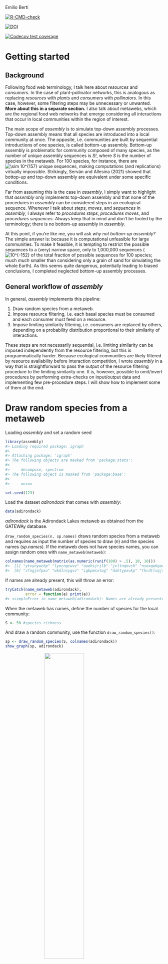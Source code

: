 Emilio Berti

<!-- badges: start -->

[![R-CMD-check](https://github.com/emilio-berti/assembly/workflows/R-CMD-check/badge.svg)](https://github.com/emilio-berti/assembly/actions)

[![DOI](https://zenodo.org/badge/454057297.svg)](https://zenodo.org/badge/latestdoi/454057297)

[![Codecov test
coverage](https://codecov.io/gh/emilio-berti/assembly/branch/master/graph/badge.svg)](https://codecov.io/gh/emilio-berti/assembly?branch=master)
<!-- badges: end -->

<!-- README.md is generated from README.Rmd. Please edit that file -->

# Getting started

## Background

Following food web terminology, I talk here about *resources* and
*consumers*. In the case of plant-pollinator networks, this is analogous
as replacing *resources* with *plants* and *consumers* with
*pollinators*. In this case, however, some filtering steps may be
unnecessary or unwanted. **More about this in a separate section.** I
also talk about metawebs, which are the regional food web networks that
emerge considering all interactions that occur in local communities
within the region of interest.

The main scope of *assembly* is to simulate top-down assembly processes.
Top-down assembly means that all species are introduced into a local
community at once. The opposite, i.e. communities are built by
sequential introductions of one species, is called bottom-up assembly.
Bottom-up assembly is problematic for community composed of many
species, as the number of unique assembly sequences is *S!*, where *S*
is the number of species in the metaweb. For 100 species, for instance,
there are
![\\sim 10^{157}](https://latex.codecogs.com/png.image?%5Cdpi%7B110%7D&space;%5Cbg_white&space;%5Csim%2010%5E%7B157%7D "\sim 10^{157}")
unique sequences, making computations (and replications) virtually
impossible. Strikingly, Serván and Allesina (2021) showed that bottop-up
and top-down assembly are equivalent under some specific conditions.

Far from assuming this is the case in *assembly*, I simply want to
highlight that *assembly* only implements top-down assembly and that
none of the procedures in *assembly* can be considered steps in an
ecological sequence. Whenever I talk about *steps*, *moves*, and
*sequences* in *assembly*, I always refer to *procedures steps*,
*procedures moves*, and *procedures sequences*. Always keep that in mind
and don’t be fooled by the terminology; there is no bottom-up assembly
in *assembly*.

At this point, if you’re like me, you will ask *why not bottom-up
assembly?* The simple answer is: because it is computational unfeasible
for large communities. To make it feasible, it is tempting to restrict
the possible sequences to a (very) narrow space, only to 1,000,000
sequences
(![10^{-152}](https://latex.codecogs.com/png.image?%5Cdpi%7B110%7D&space;%5Cbg_white&space;10%5E%7B-152%7D "10^{-152}")
of the total fraction of possible sequences for 100 species; much *much*
smaller than considering only a grain of sand for simulating the whole
Earth). As this seems quite dangerous, potentially leading to biased
conclusions, I completed neglected bottom-up assembly processes.

## General workflow of *assembly*

In general, *assembly* implements this pipeline:

1.  Draw random species from a metaweb.
2.  Impose resource filtering, i.e. each basal species must be consumed
    and each consumer must feed on a resource.
3.  Impose limiting similarity filtering, i.e. consumers are replaced by
    others, depending on a probability distribution proportional to
    their similarity of interactions.

These steps are not necessarily sequential, i.e. limiting similarity can
be imposed independently from the resource filtering, but this is
programmatically harder. Because ecological communities are likely
filtered by resource availability before interaction competition, I
wrote *assembly* in a way that is straightforward to pass the output of
the resource filtering procedure to the limiting similarity one. It is,
however, possible to omit/invert procedures by performing extra-checks
on input/output data and implementing few pre-procedure steps. I will
show how to implement some of them at the end.

# Draw random species from a metaweb

Loading *assembly* and set a random seed

``` r
library(assembly)
#> Loading required package: igraph
#> 
#> Attaching package: 'igraph'
#> The following objects are masked from 'package:stats':
#> 
#>     decompose, spectrum
#> The following object is masked from 'package:base':
#> 
#>     union

set.seed(123)
```

Load the dataset *adirondack* that comes with *assembly*:

``` r
data(adirondack)
```

*adirondack* is the Adirondack Lakes metaweb as obtained from the
GATEWAy database.

`draw_random_species(n, sp.names)` draws random species from a metaweb
and requires as input the number of species to draw (*n*) and the
species names (*sp.names*). If the metaweb does not have species names,
you can assign random ones with `name_metaweb(metaweb)`:

``` r
colnames(name_metaweb(matrix(as.numeric(runif(100) > .5), 10, 10)))
#>  [1] "ytvynywchp" "lyncngcwvz" "ouehsjrjlb" "jvltnqnvch" "nsoxqwkgow"
#>  [6] "zfngjefpxu" "wkdlnsygvz" "igbpmsxtog" "dahtypxvkp" "thcdtlvqjt"
```

If names are already present, this will throw an error:

``` r
tryCatch(name_metaweb(adirondack),
         error = function(e) print(e))
#> <simpleError in name_metaweb(adirondack): Names are already present>
```

When the metaweb has names, define the number of species for the local
community:

``` r
S <- 50 #species richness
```

And draw a random community, use the function `draw_random_species()`:

``` r
sp <- draw_random_species(S, colnames(adirondack))
show_graph(sp, adirondack)
```

<img src="man/figures/README-random-1.png" width="50%" style="display: block; margin: auto;" />

## Hidden functions

There are several hidden functions in *assembly*. The reason there are
hidden functions is because there is no need to call them directly.
Hidden functions can be accessed by prefixing the `assembly:::` (three
colon, not two). All hidden functions start with a dot `.`,
e.g. `assembly:::.basals()`.

In general, you should not be bothered by hidden functions and should
not call them directly, unless you have a good understanding of how they
operate. Nevertheless, I summarize them for clarity.

`assembly:::.basals()` get all basal species in the metaweb, and is
equivalent to subset the names of the metaweb where
`colSums(metaweb) == 0`:

``` r
identical(
  sort(intersect(assembly:::.basals(adirondack), sp)),
  sort(intersect(colnames(adirondack)[colSums(adirondack) == 0], sp))
)
#> [1] TRUE
```

`assembly:::.consumers()` and `assembly:::.top()` return the consumers
and top consumers of the metaweb, respectively.

`assembly:::.find_isolated()` returns the species that are isolated in
the local community:

``` r
assembly:::.find_isolated(sp, adirondack)
#> [1] "Halotheca sp."             "Conochiloides hippocrepis"
#> [3] "Keratella serrulata"       "Ceriodaphnia quadrangula" 
#> [5] "Polyarthra euryptera"      "Lepadella triptera"       
#> [7] "Prosopium cylindraceum"    "Catostomus catostomus"
```

`assembly:::.find_replacements()` find suitable replacement for the
isolated species:

``` r
assembly:::.find_replacements(sp,
                              assembly:::.find_isolated(sp, adirondack),
                              adirondack,
                              keep.n.basal = TRUE)
#> [1] "Ploesoma hudsoni"            "fish fry"                   
#> [3] "Salmo rutta"                 "Conochiloides unicornis"    
#> [5] "Keratella crassa"            "Coregonus artedii"          
#> [7] "Salvelinus fontinalis small" "Chroococcus sp."
```

If *keep.n.basal* is TRUE (default = FALSE), then the original number of
basal species will not change.

`assembly:::.move()` performs a move in the limiting similarity
procedure (more about this later):

``` r
tryCatch(assembly:::.move(sp, adirondack, t = 1),
         error = function(e) print(e))
#> <simpleError in assembly:::.move(sp, adirondack, t = 1): Isolated species detected in input>
```

This call to `assembly:::.move()` fails because isolated species are
detected in the input. This is a desired property of the function,
i.e. it fails when there is an unexpected behavior. All hidden functions
have some kind of behavior-check, which is a safety net to assure the
code is doing what you asked for.

Finally, `assembly:::.components()` returns the number of connected
components in the graph of the local community:

``` r
assembly:::.components(sp, adirondack)
#> [1] 5
```

Usually, a proper food web has only one component, i.e. all species are
connected by a path. Having more than one component means that the food
web is actually made of several disconnected communities. In the case
above, it also means that at least one of this disconnected communities
is composed of only one isolated species.

# Resource filtering

To impose the resource filtering, call the function
`resource_filtering()`. This takes as input the species names
(*sp.names*), the metaweb (*metaweb*), and an optional argument
*keep.n.basal* to specify weather the original number of basal species
should be kept constant (default = `FALSE`). **NOTE this may not be
implemented correctly**

Behind the curtain, `resource_filtering()` calls the hidden functions as
a way to compress code and make it consistent. That’s why you shouldn’t
bother too much about hidden functions: they’re there because they’re
useful in the development of the package, rather than for your usage. If
they’re useful for you and you understand how they work, use them.

``` r
sp_resource <- resource_filtering(sp, adirondack, keep.n.basal = TRUE)
show_graph(sp_resource, adirondack)
```

<img src="man/figures/README-resource-1.png" width="50%" style="display: block; margin: auto;" />

Now the local community is fully connected, i.e. basal species always
have a consumer and consumers always have an available resource. It’s
possible to check this manually calling the hidden functions and working
on the adjacency matrix of the local community:

``` r
bas <- intersect(sp_resource, assembly:::.basals(adirondack))
cons <- intersect(sp_resource, assembly:::.consumers(adirondack))
all(rowSums(adirondack[bas, cons]) > 0)
#> [1] TRUE
all(colSums(adirondack[union(bas, cons), cons]) > 0)
#> [1] TRUE
```

Usually you don’t need to perform these checks, as I implemented them
within `resource_filtering()`. I also implemented a check for
disconnected components, to make sure that the resulting community has
no isolated species and only one actual community.

Bonus: because of these checks, now it is safe to perform a move of the
limiting similarity procedure:

``` r
assembly:::.move(sp_resource, adirondack, t = 1)
#>  [1] "Cosmarium sp."               "Alona costata"              
#>  [3] "Anabaena flos-aquae"         "Fragilaria sp."             
#>  [5] "Holopedium gibberum"         "Quadrigula closterioides"   
#>  [7] "Crucigenia quadrata"         "Chlamydomonas sp."          
#>  [9] "Chrysosphaerella longispina" "Euchlanis sp."              
#> [11] "Arthrodesmus octocornis"     "Euglena acus"               
#> [13] "Cyclops scutifer"            "Polyarthra major"           
#> [15] "Staurastrum megacanthum"     "Scenedesmus sp."            
#> [17] "Crucigenia crucifera"        "Bosmina longirostris"       
#> [19] "Ascomorpha ecaudis"          "Sida crystallina"           
#> [21] "Pediastrum tetras"           "Rhinichthys atratulus"      
#> [23] "Schroederia setigera"        "Dinobryon sp."              
#> [25] "Cocconeia sp."               "Euastrum sp."               
#> [27] "Fragilaria crotonensis"      "Sphaerocystis schroeteri"   
#> [29] "Peridinium wisconsinense"    "Oncorhynchus mykiss"        
#> [31] "Daphnia galeata"             "Micropterus salmoides"      
#> [33] "Peridinium limbatum"         "Microsystis sp."            
#> [35] "Pimephales promelas"         "Tropocyclops prasinus"      
#> [37] "Peridinium inconspicuum"     "Carteria sp."               
#> [39] "Tabellaria flocculosa"       "Aphanothece sp."            
#> [41] "Diatoma sp."                 "Micrasterias sp."           
#> [43] "Diaphanosoma birgei"         "Salmo rutta"                
#> [45] "Kelicottia bostoniensis"     "fish fry"                   
#> [47] "Ankistrodesmus spiralis"     "Diaptomus minutus"          
#> [49] "Colletheca mutabilis"        "Lepomis gibbosus"
```

# Limiting similarity filtering

The limiting similarity filtering is a series of individuals moves. Each
move is composed of three steps:

1.  A metric
    (![J](https://latex.codecogs.com/png.image?%5Cdpi%7B110%7D&space;%5Cbg_white&space;J "J"))
    representing the similarity of interaction is calculated for each
    species in the community.
2.  One species is removed with probability proportional to their
    ![J](https://latex.codecogs.com/png.image?%5Cdpi%7B110%7D&space;%5Cbg_white&space;J "J").
3.  The species removed is replaced by another species selected at
    random from the metaweb.

Each move can then be accepted of discarded based on a probabilistic
acceptance criterion, the Metropolis-Hasting algorithm (see below for
details). If the move is accepted, the new community will differ from
the starting one only in the removed/replaced species. If the move is
discarded, the new community is identical to the starting one. Each move
takes as input the community of the previous move (or the initial
community for the first move) and returns as output the new community
(or the original one).

The limiting similarity procedure is simply a series of moves (accepted
or not). The starting community for the limiting similarity procedure is
usually a community that has undergone already a resource filtering,
imposing thus that trophic competition comes after resource
availability. However, it is possible to skip the resource filtering
step; the only requirement of the starting community for the limiting
similarity filtering is that it does not have isolated species and has
only one connected components.

To impose the limiting similariy filtering, call the function
`similarity_filtering()`. This function requires the species names as
input (*sp.names*), the metaweb (*metaweb*), the argument *t* (default =
0), which is the temperature of the Metropolis-Hastings algorithm, and
*max.iter* (default = 1,000), which is the maximum number of moves
allowed.

``` r
sp_sim <- similarity_filtering(sp_resource, adirondack, t = 1, max.iter = 10)
show_graph(sp_sim, adirondack)
```

<img src="man/figures/README-limiting-1.png" width="50%" style="display: block; margin: auto;" />

## Metropolis-Hasting algorithm

To accept a move, it must pass a Metropolis-Hasting algorithm. If the
similarity of the new community is lower than the similarity of the old
one, the move is always accepted. When the new similarity is higher than
the old similarity, the move is accepted if:

![
exp \\left\[ \\left( 1 - \\frac{similarity\_{new}}{similarity\_{old}} \\right) \\frac{1}{t} \\right\]&gt; \\mathcal{U}(0, 1)
](https://latex.codecogs.com/png.image?%5Cdpi%7B110%7D&space;%5Cbg_white&space;%0Aexp%20%5Cleft%5B%20%5Cleft%28%201%20-%20%5Cfrac%7Bsimilarity_%7Bnew%7D%7D%7Bsimilarity_%7Bold%7D%7D%20%5Cright%29%20%5Cfrac%7B1%7D%7Bt%7D%20%5Cright%5D%3E%20%5Cmathcal%7BU%7D%280%2C%201%29%0A "
exp \left[ \left( 1 - \frac{similarity_{new}}{similarity_{old}} \right) \frac{1}{t} \right]> \mathcal{U}(0, 1)
")

This means that, even when the new similarity is higher than the old one
and the new community has species with increased similarity of
interaction, the move can still be accepted as valid depending on a
probability density function. The probability of acceptance depends on
how much the new similarity is higher than the old one and by the
temperature parameter *t*. For increasing *t*, it is more likely to
accept a non-favorable move:

``` r
temp <- 10 ^ seq(-2, 1, by = .1)
ratio <- 10 ^ seq(-1, 2, by = .1)

move <- rep(NA, length(temp) * length(ratio))
i <- 1
for (t in temp){
  for (x in ratio) {
    move[i] <- metropolis.hastings(1, x, t)
    i <- i + 1
  }
}

d <- data.frame(Temp = rep(temp, each = length(ratio)),
                Ratio = rep(ratio, length(temp)),
                Move = as.numeric(move))
cols <- colorRampPalette(c("steelblue", "tomato"))
cols <- cols(length(unique(d$Temp)))
pal <- adjustcolor(cols, alpha.f = .2)
pal <- pal[sapply(d$Temp, \(x) which(unique(d$Temp) == x))]
plot(log10(d$Ratio), jitter(d$Move, factor = .2), 
     xlab = "Similiarity ratio (new / old)",
     ylab = "Accepted move",
     col = pal, pch = 20, frame = FALSE)
for (t in unique(d$Temp)) {
  x <- log10(d$Ratio[d$Temp == t])
  y <- d$Move[d$Temp == t]
  fit <- loess(y ~ x)
  lines(fit$x, fit$fitted, col = cols[which(unique(d$Temp) == t)])
}
legend(-1, .7, legend = seq(-2, 1, by = .5), 
       fill = colorRampPalette(c("steelblue", "tomato"))(7),
       title = "log10(t)")
```

<img src="man/figures/README-metro-1.png" width="80%" style="display: block; margin: auto;" />

The reason to include this algorithm is to avoid a purely deterministic
procedure and include some stochasticity in the process. However, if
this is unwanted, it can be removed (and the process made purely
deterministic), by specifying a very high temperature parameter *t*:

``` r
table(sapply(seq_len(1000), \(x) metropolis.hastings(1, 1e3, t = 1e9)))
#> 
#> TRUE 
#> 1000
```

## Similarity trend by move

``` r
get_similarity <- function(sp) {
  g <- graph_from_adjacency_matrix(adirondack[sp, sp])
  consumers <- intersect(sp, assembly:::.consumers(adirondack))
  J <- similarity(
    g,
    vids = which(sp %in% consumers)
  )
  diag(J) <- NA
  J <- sum(J, na.rm = TRUE)
  return(J)
}

temps <- 10 ^ seq(-3, 0, by = 1)
sim <- matrix(rep(NA, 300 * length(temps)), ncol = length(temps))
for (t in seq_along(temps)) {
  sp <- sp_resource
  for (i in seq_len(nrow(sim))) {
    sim[i, t] <- get_similarity(sp)
    sp <- assembly:::.move(sp, adirondack, t = temps[t])
  }
}
```

``` r
pal <- colorRampPalette(colors = c("steelblue", "tomato"))(length(temps))
plot(seq_len(nrow(sim)), sim[, 1], frame = FALSE, 
     xlab = "Move number", ylab = "Similarity",
     type = "l", col = pal[1], lwd = 2,
     ylim = c(min(sim), max(sim) * 1.25))
for (i in 2:length(temps)) {
  lines(seq_len(nrow(sim)), sim[, i], col = pal[i], lw = 2)
}
legend(x = 70, y = 130, fill = pal, legend = temps,
       title = "Temperature", horiz = TRUE, 
       box.lwd = 0, bg = NA)
```

<img src="man/figures/README-sim-trend-plot-1.png" width="80%" style="display: block; margin: auto;" />

# Integrating food web dynamics

Until now, we focused on assembly processes and how this influence the
topology of the network. It is possible to integrate the assembly with
food web dynamics, e.g. comparing dynamics between filtering processes.
I collaborated to the *ATNr* package to solve food web dynamical
systems.

Create a synthetic metaweb with virtual species:

``` r
library(ATNr)
#> 
#> Attaching package: 'ATNr'
#> The following object is masked from 'package:igraph':
#> 
#>     is_connected

S <- 200

traits <- data.frame(
  species = sapply(seq_len(S), \(x){
    paste(sample(letters, 10, replace = TRUE), collapse = "")
  }),
  masses = 10 ^ runif(S, 0, 2), #log-uniform
  biomasses = runif(S, 2, 5),
  role = sapply(seq_len(S), \(x) ifelse(runif(1) > .7, "basal", "consumer"))
)

traits <- traits[order(traits$masses), ]

metaweb <- create_Lmatrix(traits$masses,
                          sum(traits$role == "basal"),
                          Ropt = 10,
                          th = .1)
sum(colSums(metaweb) == 0) == sum(traits$role == "basal")
#> [1] TRUE
metaweb[metaweb > 0] <- 1
colnames(metaweb) <- traits$species
rownames(metaweb) <- traits$species
show_fw(colnames(metaweb), metaweb)
```

<img src="man/figures/README-traits-1.png" width="50%" style="display: block; margin: auto;" />

Draw random species for a local community of 30 species and impose
sequentially the resource filtering and the limiting similarity
filtering:

``` r
sp <- draw_random_species(30, colnames(metaweb))
length(setdiff(sp, assembly:::.basals(metaweb)))
#> [1] 21
sp_resource <- resource_filtering(sp, metaweb, keep.n.basal = TRUE)
length(setdiff(sp_resource, assembly:::.basals(metaweb)))
#> [1] 21
sp_limiting <- similarity_filtering(sp_resource, metaweb, t = 1e6, max.iter = 1e2)
length(setdiff(sp_limiting, assembly:::.basals(metaweb)))
#> [1] 21

show_graph(sp, metaweb, title = "Random")
```

<img src="man/figures/README-simulations-1.png" width="50%" style="display: block; margin: auto;" />

``` r
show_graph(sp_resource, metaweb, title = "Resource filtering")
```

<img src="man/figures/README-simulations-2.png" width="50%" style="display: block; margin: auto;" />

``` r
show_graph(sp_limiting, metaweb, title = "Limiting similarity")
```

<img src="man/figures/README-simulations-3.png" width="50%" style="display: block; margin: auto;" />

Create and initialize the ATNr models:

``` r
nb_b <- length(setdiff(sp, assembly:::.basals(metaweb)))
nb_s <- 30

dyn_random <- create_model_Unscaled(nb_s, nb_b,
                                    traits$masses[traits$species %in% sp],
                                    metaweb[sp, sp])
dyn_res <- create_model_Unscaled(nb_s, nb_b,
                                 traits$masses[traits$species %in% sp_resource],
                                 metaweb[sp_resource, sp_resource])
dyn_lim <- create_model_Unscaled(nb_s, nb_b,
                                 traits$masses[traits$species %in% sp_limiting],
                                 metaweb[sp_limiting, sp_limiting])
# default parameters
initialise_default_Unscaled(dyn_random)
#> C++ object <0x556d413c4f80> of class 'Unscaled' <0x556d3f298a80>
initialise_default_Unscaled(dyn_res)
#> C++ object <0x556d41a38840> of class 'Unscaled' <0x556d3f298a80>
initialise_default_Unscaled(dyn_lim)
#> C++ object <0x556d3deea580> of class 'Unscaled' <0x556d3f298a80>
# initialize C++ fields
dyn_random$initialisations()
dyn_res$initialisations()
dyn_lim$initialisations()
```

And call the solver to obtain the dynamics:

``` r
times <- seq(1, 1e9, 1e7)

sol_random <- lsoda_wrapper(times, traits$biomasses[traits$species %in% sp],
                            dyn_random)
sol_res <- lsoda_wrapper(times, traits$biomasses[traits$species %in% sp_resource],
                         dyn_res)
sol_lim <- lsoda_wrapper(times, traits$biomasses[traits$species %in% sp_limiting],
                         dyn_lim)

plot_odeweb(sol_random, nb_s)
plot_odeweb(sol_res, nb_s)
```

<img src="man/figures/README-solver-1.png" width="80%" style="display: block; margin: auto;" />

``` r
plot_odeweb(sol_lim, nb_s)
```

<img src="man/figures/README-solver-2.png" width="80%" style="display: block; margin: auto;" />

The number of extinct species can be extracted by:

``` r
sum(sol_random[length(times), -1] < 1e-6)
#> [1] 5
sum(sol_res[length(times), -1] < 1e-6)
#> [1] 5
sum(sol_lim[length(times), -1] < 1e-6)
#> [1] 0
```

As well as the final total biomass of all consumers combined:

``` r
sum(sol_random[length(times), (nb_b + 2) : nb_s])
#> [1] 1.286569
sum(sol_res[length(times), (nb_b + 2) : nb_s])
#> [1] 1.286569
sum(sol_lim[length(times), (nb_b + 2) : nb_s])
#> [1] 3.172702
```

# References

<div id="refs" class="references csl-bib-body hanging-indent">

<div id="ref-servan2021tractable" class="csl-entry">

Serván, Carlos A, and Stefano Allesina. 2021. “Tractable Models of
Ecological Assembly.” *Ecology Letters* 24 (5): 1029–37.

</div>

</div>
